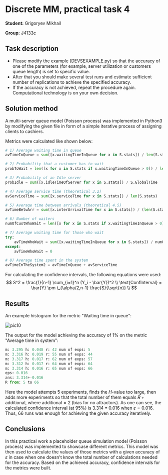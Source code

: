 # Discrete MM, practical task 4

**Student:** Grigoryev Mikhail

**Group:** J4133c

## Task description

- Please modify the example (DEVSEXAMPLE.py) so that the accuracy of one of the parameters (for example, server utilization or customers queue length) is set to specific value. 
- After that you should make several test runs and estimate sufficient number of replications to achieve the specified accuracy.
- If the accuracy is not achieved, repeat the procedure again. Computational technology is on your own decision.

## Solution method

A multi-server queue model (Poisson process) was implemented in Python3 by modifying the given file in form of a simple iterative process of assigning clients to cashiers. 

Metrics were calculated like shown below:

```python
# 1) Average waiting time in queue
avTimeInQueue = sum([x.waitingTimeInQueue for x in S.stats]) / len(S.stats)

# 2) Probability that a customer has to wait
probToWait = len([x for x in S.stats if x.waitingTimeInQueue > 0]) / len(S.stats)

# 3) Probability of an Idle server
probIdle = sum([x.idleTimeOfServer for x in S.stats]) / S.GlobalTime

# 4) Average service time (theoretical 3.2)
avServiceTime = sum([x.serviceTime for x in S.stats]) / len(S.stats)

# 5) Average time between arrivals (theoretical 4.5)
avTimeBetwArr = sum([x.interArrivalTime for x in S.stats]) / (len(S.stats) - 1)

# 6) Number of waiters
numOfCustWhoWait = len([x for x in S.stats if x.waitingTimeInQueue > 0])

# 7) Average waiting time for those who wait
try:
    avTimeWhoWait = sum([x.waitingTimeInQueue for x in S.stats]) / numOfCustWhoWait
except:
    avTimeWhoWait = 0

# 8) Average time spent in the system
avTimeInTheSystem2 = avTimeInQueue + avServiceTime
```

For calculating the confidence intervals, the following equations were used:
$$
S^2 = \frac{1}{n-1} \sum_{i=1}^n (Y_i - \bar{Y})^2 \\
\text{ConfInterval} = \bar{Y} \pm t_{\alpha/2,n-1} \frac{S}{\sqrt{n}} \\
$$

## Results

An example histogram for the metric "Waiting time in queue":

![pic10](/home/dormant/discrete-mm/pic10.png)

The output for the model achieving the accuracy of 1% on the metric "Average time in system":

```python
m: 3.295 h: 0.048 r: 42 num of exps: 5
m: 3.316 h: 0.019 r: 55 num of exps: 44
m: 3.317 h: 0.017 r: 62 num of exps: 57
m: 3.312 h: 0.017 r: 64 num of exps: 64
m: 3.314 h: 0.016 r: 65 num of exps: 66
eps: 0.016
ans: 3.314+-0.016
R from: 5 to 66
```

Here the model attempts 5 experiments, finds the $H$-value too large, then adds more experiments so that the total number of them equals $R+\text{additional}$, where $\text{additional}=2$ (bias for no attractors). As one can see, the calculated confidence interval (at 95%) is $3.314 \pm 0.016$ when $\varepsilon = 0.016$. Thus, $66$ runs was enough for achieving the given accuracy iteratively.

## Conclusions

In this practical work a placeholder queue simulation model (Poisson process) was implemented to showcase different metrics. This model was then used to calculate the values of those metrics with a given accuracy of $\varepsilon$ in case when one doesn't know the total number of calculations needed for the accuracy. Based on the achieved accuracy, confidence intervals for the metrics were built.